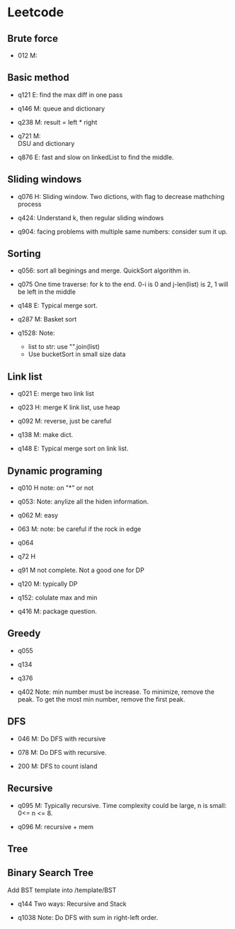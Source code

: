 # Leetcode

## Brute force
+ 012 M:

## Basic method
+ q121 E:
    find the max diff in one pass
+ q146 M:
    queue and dictionary

+ q238 M:
    result = left * right

+ q721 M:    
    DSU and dictionary

+ q876 E:
    fast and slow on linkedList to find the middle.


## Sliding windows
+ q076 H:
    Sliding window. Two dictions, with flag to decrease mathching process
    
+ q424:
    Understand k, then regular sliding windows
    
+ q904:
    facing problems with multiple same numbers: consider sum it up.

## Sorting
+ q056:
    sort all beginings and merge. QuickSort algorithm in.

+ q075
    One time traverse: for k to the end. 0-i is 0 and j-len(list) is 2, 1 will be left in the middle

+ q148 E:
    Typical merge sort.
    
+ q287 M:
    Basket sort
    
+ q1528:
    Note:
    + list to str: use "".join(list)
    + Use bucketSort in small size data
    
## Link list
+ q021 E: 
    merge two link list
    
+ q023 H:
    merge K link list, use heap
   
+ q092 M:
    reverse, just be careful
    
+ q138 M:
    make dict.

+ q148 E:
    Typical merge sort on link list.

## Dynamic programing
+ q010 H
    note: on "*" or not

+ q053:
    Note: anylize all the hiden information.
    
+ q062 M: easy

+ 063 M:
    note: be careful if the rock in edge

+ q064

+ q72 H

+ q91 M
    not complete. Not a good one for DP

+ q120 M: typically DP

+ q152:
    colulate max and min
    
+ q416 M:
    package question.
    

## Greedy
+ q055

+ q134

+ q376

+ q402
    Note: min number must be increase. To minimize, remove the peak. To get the most min number, remove the first peak.

## DFS
+ 046 M:
Do DFS with recursive

+ 078 M: 
Do DFS with recursive.

+ 200 M:
DFS to count island

## Recursive
+ q095 M: Typically recursive. 
    Time complexity could be large, n is small: 0<= n <= 8.
    
+ q096 M: recursive + mem


## Tree


## Binary Search Tree
Add BST template into /template/BST

+ q144
    Two ways: Recursive and Stack

+ q1038
    Note: Do DFS with sum in right-left order. 